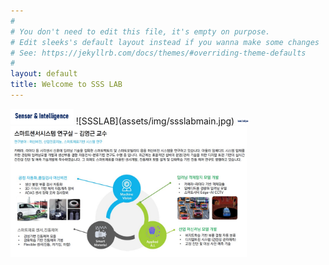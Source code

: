 ```yaml
---
#
# You don't need to edit this file, it's empty on purpose.
# Edit sleeks's default layout instead if you wanna make some changes
# See: https://jekyllrb.com/docs/themes/#overriding-theme-defaults
#
layout: default
title: Welcome to SSS LAB
---
```


<img src="assets/img/favicon.jpg"  title="SSSLAB_Logo" class="center" style="width:20%">
![SSSLAB](assets/img/ssslabmain.jpg)  


<img src="assets/img/favicon.jpg" width="20px" height="10px" title="SSSLAB_Logo">
<img src="assets/img/ssslabmain.jpg" title="SSSLAB_Logo" class="center" style="width:75%">


